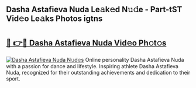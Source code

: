 ## Dasha Astafieva Nuda Le𝚊k𝚎d N𝚞𝚍e - Part-tST Vid𝚎o Le𝚊ks Photos igtns

# <h2><a href="http://fbct6h.evod.top/?m=Dasha+Astafieva+Nuda">🔗 👉🔴 Dasha Astafieva Nuda Vid𝚎o Ph𝚘t𝚘s</a></h2>

[![Dasha Astafieva Nuda N𝚞d𝚎s](https://i.imgur.com/8V9OHl7.gif)](http://fbct6h.evod.top/?m=Dasha+Astafieva+Nuda)
Online personality Dasha Astafieva Nuda with a passion for dance and lifestyle. Inspiring athlete Dasha Astafieva Nuda, recognized for their outstanding achievements and dedication to their sport. 
